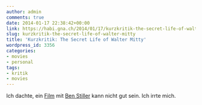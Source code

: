 ```yaml
---
author: admin
comments: true
date: 2014-01-17 22:38:42+00:00
link: https://habi.gna.ch/2014/01/17/kurzkritik-the-secret-life-of-walter-mitty/
slug: kurzkritik-the-secret-life-of-walter-mitty
title: 'Kurzkritik: The Secret Life of Walter Mitty'
wordpress_id: 3356
categories:
- movies
- personal
tags:
- kritik
- movies
---
```


Ich dachte, ein [Film](https://imdb.com/title/tt0359950/) mit [Ben Stiller](https://imdb.com/name/nm0001774/) kann nicht gut sein.
Ich irrte mich.
